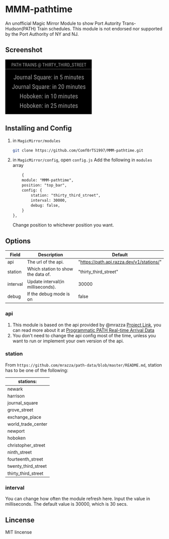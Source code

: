 # MMM-pathtime
An unofficial Magic Mirror Module to show Port Autority Trans-Hudson(PATH) Train schedules.
This module is not endorsed nor supported by the Port Authority of NY and NJ.

## Screenshot
<img src="img/screen_shot.png">

## Installing and Config
1. in `MagicMirror/modules` 
    ```sh
    git clone https://github.com/Comf0rTS1997/MMM-pathtime.git
    ```
2. in `MagicMirror/config`, open `config.js` Add the following in `modules` array
    ```
        {
		module: "MMM-pathtime",
		position: "top_bar",
		config: {
			station: "thirty_third_street",
			interval: 30000,
			debug: false,
		}
	},
    ```
    Change position to whichever position you want.

## Options
| Field      | Description                                                                | Default                                     |
| ---------- | -------------------------------------------------------------------------- | ------------------------------------------- |
| api        | The url of the api.                                                        | "https://path.api.razza.dev/v1/stations/"   |
| station    | Which station to show the data of.                                         | "thirty_third_street"                       |
| interval   | Update interval(in milliseconds).                                          | 30000                                       |
| debug      | If the debug mode is on                                                    | false                                       |

### api
1. This module is based on the api provided by @mrazza [Project Link](https://github.com/mrazza/path-data), you can read more about it at [Programmatic PATH Real-time Arrival Data](https://medium.com/@mrazza/programmatic-path-real-time-arrival-data-5d0884ae1ad6#ab14)
2. You don't need to change the api config most of the time, unless you want to run or implement your own version of the api.

### station
From `https://github.com/mrazza/path-data/blob/master/README.md`, station has to be one of the following:

| stations:           |
| ------------------- |
| newark              |
| harrison            |
| journal_square      |
| grove_street        |
| exchange_place      |
| world_trade_center  |
| newport             |
| hoboken             |
| christopher_street  |
| ninth_street        |
| fourteenth_street   |
| twenty_third_street |
| thirty_third_street |

### interval
You can change how often the module refresh here. Input the value in milliseconds. The default value is 30000, which is 30 secs.

## Lincense
MIT lincense
